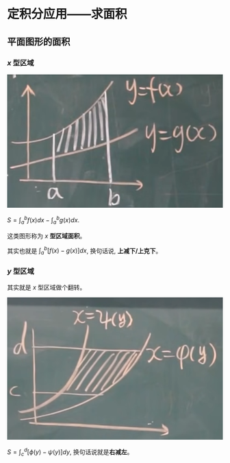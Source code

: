 # 定积分应用——求面积
## 平面图形的面积
### $x$ 型区域
![](../Images/6.2.1.png)

$S = \int_a^b f(x)dx - \int_a^b g(x)dx$.

这类图形称为 $x$ **型区域面积**。

其实也就是 $\int_a^b [f(x) -g(x)]dx$, 换句话说, **上减下/上克下**。

### $y$ 型区域
其实就是 $x$ 型区域做个翻转。

![](../Images/6.2.2.png)

$S = \int_c^d [\phi(y) - \psi(y)]dy$, 换句话说就是**右减左**。